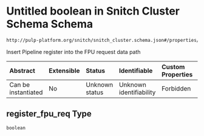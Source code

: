 # Untitled boolean in Snitch Cluster Schema Schema

```txt
http://pulp-platform.org/snitch/snitch_cluster.schema.json#/properties/timing/properties/register_fpu_req
```

Insert Pipeline register into the FPU request data path

| Abstract            | Extensible | Status         | Identifiable            | Custom Properties | Additional Properties | Access Restrictions | Defined In                                                                       |
| :------------------ | :--------- | :------------- | :---------------------- | :---------------- | :-------------------- | :------------------ | :------------------------------------------------------------------------------- |
| Can be instantiated | No         | Unknown status | Unknown identifiability | Forbidden         | Allowed               | none                | [snitch_cluster.schema.json*](snitch_cluster.schema.json "open original schema") |

## register_fpu_req Type

`boolean`
